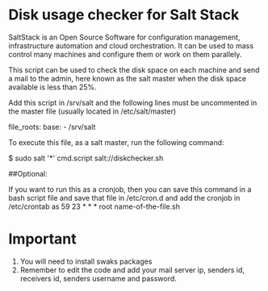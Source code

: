 Disk usage checker for Salt Stack
================

SaltStack is an Open Source Software for configuration management, infrastructure automation and cloud orchestration. It can be used to mass control many machines and configure them or work on them parallely.

This script can be used to check the disk space on each machine and send a mail to the admin, here known as the salt master when the disk space available is less than 25%.

Add this script in /srv/salt and the following lines must be uncommented in the master file (usually located in /etc/salt/master)

file_roots:
    base:
       - /srv/salt

To execute this file, as a salt master, run the following command:

$ sudo salt '*' cmd.script salt://diskchecker.sh


##Optional:

If you want to run this as a cronjob, then you can save this command in a bash script file and save that file in /etc/cron.d and add the cronjob in /etc/crontab as
59 23 * * * root name-of-the-file.sh 


Important
========
1. You will need to install swaks packages
2. Remember to edit the code and add your mail server ip, senders id, receivers id, senders username and password.
